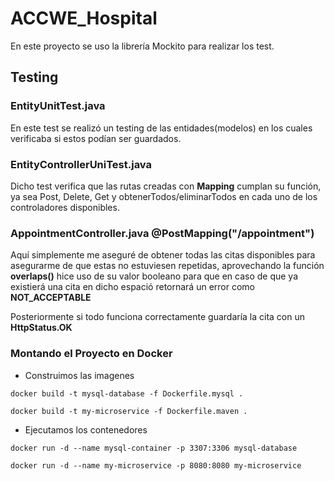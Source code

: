 #  ACCWE_Hospital

En este proyecto se uso la librería Mockito para realizar los test.

## Testing

### EntityUnitTest.java
En este test se realizó un testing de las entidades(modelos)
en los cuales verificaba si estos podían ser guardados.

### EntityControllerUniTest.java

Dicho test verifica que las rutas creadas con **Mapping** cumplan su función, ya sea Post,
Delete, Get y obtenerTodos/eliminarTodos en cada uno de los controladores disponibles.

### AppointmentController.java @PostMapping("/appointment")

Aquí simplemente me aseguré de obtener todas las citas disponibles para asegurarme
de que estas no estuviesen repetidas, aprovechando la función **overlaps()** hice
uso de su valor booleano para que en caso de que ya existierá una cita en dicho
espació retornará un error como **NOT_ACCEPTABLE**

Posteriormente si todo funciona correctamente guardaría la cita con un **HttpStatus.OK**

### Montando el Proyecto en Docker

* Construimos las imagenes

``` 
docker build -t mysql-database -f Dockerfile.mysql .
```
```
docker build -t my-microservice -f Dockerfile.maven .
```

* Ejecutamos los contenedores
```
docker run -d --name mysql-container -p 3307:3306 mysql-database
```

```
docker run -d --name my-microservice -p 8080:8080 my-microservice
```